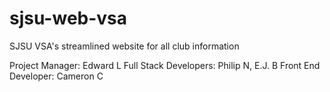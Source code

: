 # sjsu-web-vsa
SJSU VSA's streamlined website for all club information

Project Manager: Edward L
Full Stack Developers: Philip N, E.J. B
Front End Developer: Cameron C
